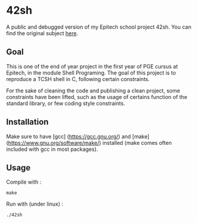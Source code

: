 # 42sh
A public and debugged version of my Epitech school project 42sh.
You can find the original subject [here](./docs/42sh_subject.pdf).
## Goal
This is one of the end of year project in the first year of PGE cursus at Epitech, in the module Shell Programing. The goal of this project is to reproduce a TCSH shell in C, following certain constraints.

For the sake of cleaning the code and publishing a clean project, some constraints have been lifted, such as the usage of certains function of the standard library, or few coding style constraints.

## Installation
Make sure to have [gcc] (https://gcc.gnu.org/) and [make] (https://www.gnu.org/software/make/) installed (make comes often included with gcc in most packages).

## Usage
Compile with :
```
make
```

Run with (under linux) :
```
./42sh
```
